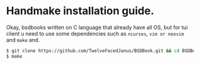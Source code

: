 # Handmake installation guide.

Okay, bsdbooks written on C language that already have all OS, but for tui client u need to use some dependencies such as `ncurses`, `vim or neovim` and `make` and.

```sh
$ git clone https://github.com/TwelveFacedJanus/BSDBook.git && cd BSDBook
$ make
```
